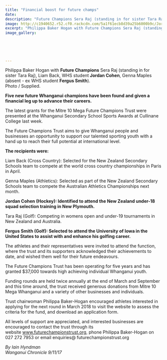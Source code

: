 ```yaml
---
title: "Financial boost for future champs"
date: 
description: "Future Champions Sera Raj (standing in for sister Tara Raj), Liam Back, WHS student Jordan Cohen, Genna Maples (absent - ex WHS student Fergus Smith)..."
image: http://c1940652.r52.cf0.rackcdn.com/5a1f61ecb8d39a25b6000b9c/Jordan-Cohen-Future-Champs-chron-9-nov.jpg
excerpt: "Philippa Baker Hogan with Future Champions Sera Raj (standing in for sister Tara Raj), Liam Back, WHS student Jordan Cohen, Genna Maples (absent - ex WHS student Fergus Smith)."
image_gallery:
    
    
    
    
    
---
```


<p><span>Philippa Baker Hogan with <strong>Future Champions</strong> Sera Raj (standing in for sister Tara Raj), Liam Back, WHS student<strong> Jordan Cohen</strong>, Genna Maples (absent - ex WHS student&nbsp;<strong>Fergus Smith</strong>).<br />Photo / Supplied.</span></p>
<p class="element element-paragraph"><strong>Five new future Whanganui champions have been found and given a financial leg up to advance their careers.</strong></p>
<p class="element element-paragraph">The latest grants for the Mitre 10 Mega Future Champions Trust were presented at the Whanganui Secondary School Sports Awards at Cullinane College last week.</p>
<p class="element element-paragraph">The Future Champions Trust aims to give Whanganui people and businesses an opportunity to support our talented sporting youth with a hand up to reach their full potential at international level.</p>
<p class="element element-paragraph"><strong>The recipients were:</strong></p>
<p class="element element-paragraph">Liam Back (Cross Country): Selected for the New Zealand Secondary Schools team to compete at the world cross country championships in Paris in April.</p>
<p class="element element-paragraph">Genna Maples (Athletics): Selected as part of the New Zealand Secondary Schools team to compete the Australian Athletics Championships next month.</p>
<p class="element element-paragraph"><strong>Jordan Cohen (Hockey): Identified to attend the New Zealand under-18 squad selection training in New Plymouth.</strong></p>
<p class="element element-paragraph">Tara Raj (Golf): Competing in womens open and under-19 tournaments in New Zealand and Australia.</p>
<p class="element element-paragraph"><strong>Fergus Smith (Golf): Selected to attend the University of Iowa in the United States to assist with and enhance his golfing career.</strong></p>
<p class="element element-paragraph">The athletes and their representatives were invited to attend the function, where the trust and its supporters acknowledged their achievements to date, and wished them well for their future endeavours.</p>
<p class="element element-paragraph">The Future Champions Trust has been operating for five years and has granted $37,000 towards high achieving individual Whanganui youth.</p>
<p class="element element-paragraph">Funding rounds are held twice annually at the end of March and September and this time around, the trust received generous donations from Mitre 10 Mega Whanganui and a variety of other businesses and individuals.</p>
<p class="element element-paragraph">Trust chairwoman Philippa Baker-Hogan encouraged athletes interested in applying for the next round in March 2018 to visit the website to assess the criteria for the fund, and download an application form.</p>
<p class="element element-paragraph">All levels of support are appreciated, and interested businesses are encouraged to contact the trust through its website&nbsp;<a href="https://www.futurechampionstrust.org/" target="_blank">www.futurechampionstrust.org</a>, phone Philippa Baker-Hogan on 027 272 7953 or email enquiries@ futurechampionstrust.org</p>
<p class="element element-paragraph"><em>By&nbsp;Iain Hyndman<br />Wanganui Chronicle 9/11/17</em></p>

